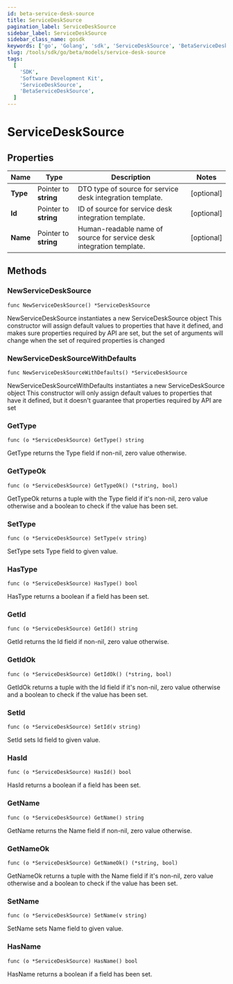 ```yaml
---
id: beta-service-desk-source
title: ServiceDeskSource
pagination_label: ServiceDeskSource
sidebar_label: ServiceDeskSource
sidebar_class_name: gosdk
keywords: ['go', 'Golang', 'sdk', 'ServiceDeskSource', 'BetaServiceDeskSource']
slug: /tools/sdk/go/beta/models/service-desk-source
tags:
  [
    'SDK',
    'Software Development Kit',
    'ServiceDeskSource',
    'BetaServiceDeskSource',
  ]
---
```


# ServiceDeskSource

## Properties

| Name | Type | Description | Notes |
| --- | --- | --- | --- |
| **Type** | Pointer to **string** | DTO type of source for service desk integration template. | [optional] |
| **Id** | Pointer to **string** | ID of source for service desk integration template. | [optional] |
| **Name** | Pointer to **string** | Human-readable name of source for service desk integration template. | [optional] |

## Methods

### NewServiceDeskSource

`func NewServiceDeskSource() *ServiceDeskSource`

NewServiceDeskSource instantiates a new ServiceDeskSource object This constructor will assign default values to properties that have it defined, and makes sure properties required by API are set, but the set of arguments will change when the set of required properties is changed

### NewServiceDeskSourceWithDefaults

`func NewServiceDeskSourceWithDefaults() *ServiceDeskSource`

NewServiceDeskSourceWithDefaults instantiates a new ServiceDeskSource object This constructor will only assign default values to properties that have it defined, but it doesn't guarantee that properties required by API are set

### GetType

`func (o *ServiceDeskSource) GetType() string`

GetType returns the Type field if non-nil, zero value otherwise.

### GetTypeOk

`func (o *ServiceDeskSource) GetTypeOk() (*string, bool)`

GetTypeOk returns a tuple with the Type field if it's non-nil, zero value otherwise and a boolean to check if the value has been set.

### SetType

`func (o *ServiceDeskSource) SetType(v string)`

SetType sets Type field to given value.

### HasType

`func (o *ServiceDeskSource) HasType() bool`

HasType returns a boolean if a field has been set.

### GetId

`func (o *ServiceDeskSource) GetId() string`

GetId returns the Id field if non-nil, zero value otherwise.

### GetIdOk

`func (o *ServiceDeskSource) GetIdOk() (*string, bool)`

GetIdOk returns a tuple with the Id field if it's non-nil, zero value otherwise and a boolean to check if the value has been set.

### SetId

`func (o *ServiceDeskSource) SetId(v string)`

SetId sets Id field to given value.

### HasId

`func (o *ServiceDeskSource) HasId() bool`

HasId returns a boolean if a field has been set.

### GetName

`func (o *ServiceDeskSource) GetName() string`

GetName returns the Name field if non-nil, zero value otherwise.

### GetNameOk

`func (o *ServiceDeskSource) GetNameOk() (*string, bool)`

GetNameOk returns a tuple with the Name field if it's non-nil, zero value otherwise and a boolean to check if the value has been set.

### SetName

`func (o *ServiceDeskSource) SetName(v string)`

SetName sets Name field to given value.

### HasName

`func (o *ServiceDeskSource) HasName() bool`

HasName returns a boolean if a field has been set.
